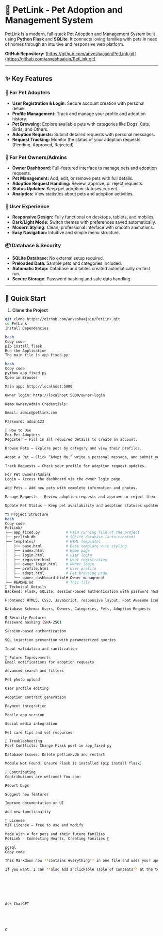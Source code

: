 # 🐾 PetLink - Pet Adoption and Management System

PetLink is a modern, full-stack Pet Adoption and Management System built using **Python Flask** and **SQLite**. It connects loving families with pets in need of homes through an intuitive and responsive web platform.

**GitHub Repository:** [https://github.com/anveshaajain/PetLink.git](https://github.com/anveshaajain/PetLink.git)

---

## ✨ Key Features

### 👤 For Pet Adopters
- **User Registration & Login:** Secure account creation with personal details.
- **Profile Management:** Track and manage your profile and adoption history.
- **Pet Browsing:** Explore available pets with categories like Dogs, Cats, Birds, and Others.
- **Adoption Requests:** Submit detailed requests with personal messages.
- **Request Tracking:** Monitor the status of your adoption requests (Pending, Approved, Rejected).

### 🏥 For Pet Owners/Admins
- **Owner Dashboard:** Full-featured interface to manage pets and adoption requests.
- **Pet Management:** Add, edit, or remove pets with full details.
- **Adoption Request Handling:** Review, approve, or reject requests.
- **Status Updates:** Keep pet adoption statuses current.
- **Analytics:** View statistics about pets and adoption activities.

### 🎨 User Experience
- **Responsive Design:** Fully functional on desktops, tablets, and mobiles.
- **Dark/Light Mode:** Switch themes with preferences saved automatically.
- **Modern Styling:** Clean, professional interface with smooth animations.
- **Easy Navigation:** Intuitive and simple menu structure.

### 📦 Database & Security
- **SQLite Database:** No external setup required.
- **Preloaded Data:** Sample pets and categories included.
- **Automatic Setup:** Database and tables created automatically on first run.
- **Secure Storage:** Password hashing and safe data handling.

---

## 🚀 Quick Start

1. **Clone the Project**
```bash
git clone https://github.com/anveshaajain/PetLink.git
cd PetLink
Install Dependencies

bash
Copy code
pip install flask
Run the Application
The main file is app_fixed.py:

bash
Copy code
python app_fixed.py
Open in Browser

Main app: http://localhost:5000

Owner login: http://localhost:5000/owner-login

Demo Owner/Admin Credentials:

Email: admin@petlink.com

Password: admin123

📱 How to Use
For Pet Adopters
Register – Fill in all required details to create an account.

Browse Pets – Explore pets by category and view their profiles.

Adopt a Pet – Click “Adopt Me,” write a personal message, and submit your request.

Track Requests – Check your profile for adoption request updates.

For Pet Owners/Admins
Login – Access the dashboard via the owner login page.

Add Pets – Add new pets with complete information and photos.

Manage Requests – Review adoption requests and approve or reject them.

Update Pet Status – Keep pet availability and adoption statuses updated.

🗂 Project Structure
bash
Copy code
PetLink/
├── app_fixed.py            # Main running file of the project
├── petlink.db              # SQLite database (auto-created)
├── templates/              # HTML templates
│   ├── base.html           # Base template with styling
│   ├── index.html          # Home page
│   ├── login.html          # User login
│   ├── register.html       # User registration
│   ├── owner_login.html    # Owner login
│   ├── profile.html        # User profile
│   ├── adopt.html          # Pet browsing page
│   └── owner_dashboard.html# Owner management
└── README.md               # This file
🔧 Technical Details
Backend: Flask, SQLite, session-based authentication with password hashing

Frontend: HTML5, CSS3, JavaScript, responsive layout, Font Awesome icons

Database Schema: Users, Owners, Categories, Pets, Adoption Requests

🔒 Security Features
Password hashing (SHA-256)

Session-based authentication

SQL injection prevention with parameterized queries

Input validation and sanitization

🚀 Future Improvements
Email notifications for adoption requests

Advanced search and filters

Pet photo upload

User profile editing

Adoption contract generation

Payment integration

Mobile app version

Social media integration

Pet care tips and vet resources

🐛 Troubleshooting
Port Conflicts: Change Flask port in app_fixed.py

Database Issues: Delete petlink.db and restart

Module Not Found: Ensure Flask is installed (pip install flask)

🤝 Contributing
Contributions are welcome! You can:

Report bugs

Suggest new features

Improve documentation or UI

Add new functionality

📄 License
MIT License – free to use and modify

Made with ❤ for pets and their future families
PetLink - Connecting Hearts, Creating Families 🐾

pgsql
Copy code

This Markdown now **contains everything** in one file and uses your updated GitHub repo link.  

If you want, I can **also add a clickable Table of Contents** at the top so users can jump to sections—it looks very professional on GitHub. Do you want me to do that?







Ask ChatGPT





C
